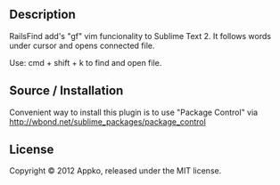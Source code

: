 Description
------------------

RailsFind add's "gf" vim funcionality to Sublime Text 2. It follows words under cursor and opens connected file. 

Use:
  cmd + shift + k 
to find and open file.

Source / Installation
------------------

Convenient way to install this plugin is to use "Package Control" via http://wbond.net/sublime_packages/package_control


License
-------

Copyright © 2012 Appko, released under the MIT license.
